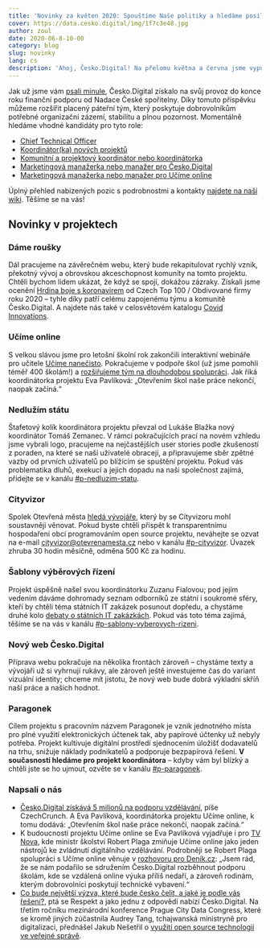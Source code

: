 ```yaml
---
title: 'Novinky za květen 2020: Spouštíme Naše politiky a hledáme posily'
cover: https://data.cesko.digital/img/1f7c3e48.jpg
author: zoul
date: 2020-06-8-10-00
category: blog
slug: novinky
lang: cs
description: 'Ahoj, Česko.Digital! Na přelomu května a června jsme vypustili do světa první dlouhodobý projekt, který v Česko.Digital vznikl úplně od nuly – společně s Transparency International a Hlídačem státu vám představujeme Naše politiky, největší databázi českých politiků a političek. O startu projektu už si můžete přečíst například v CzechCrunch nebo na iRozhlas.cz, další zajímavé texty od Česko.Digital i médií budou následovat.'
---
```


Jak už jsme vám [psali minule](http://localhost:8000/2020/05/novinky), Česko.Digital získalo na svůj provoz do konce roku finanční podporu od Nadace České spořitelny. Díky tomuto příspěvku můžeme rozšířit placený páteřní tým, který poskytuje dobrovolníkům potřebné organizační zázemí, stabilitu a plnou pozornost. Momentálně hledáme vhodné kandidáty pro tyto role:

- [Chief Technical Officer](https://wiki.cesko.digital/display/CD/CTO)
- [Koordinátor(ka) nových projektů](https://wiki.cesko.digital/x/9wEY)
- [Komunitní a projektový koordinátor nebo koordinátorka](https://wiki.cesko.digital/x/mgEY)
- [Marketingová manažerka nebo manažer pro Česko.Digital](https://wiki.cesko.digital/x/vAEY)
- [Marketingová manažerka nebo manažer pro Učíme online](https://wiki.cesko.digital/x/6gEY)

Úplný přehled nabízených pozic s podrobnostmi a kontakty [najdete na naší wiki](https://wiki.cesko.digital/x/swEY). Těšíme se na vás!

## Novinky v projektech

### Dáme roušky

Dál pracujeme na závěrečném webu, který bude rekapitulovat rychlý vznik, překotný vývoj a obrovskou akceschopnost komunity na tomto projektu. Chtěli bychom lidem ukázat, že když se spojí, dokážou zázraky. Získali jsme ocenění [Hrdina boje s koronavirem](https://www.czechtop100.cz/cs/aktualne/detail/obdivovane-firmy-11341) od Czech Top 100 / Obdivované firmy roku 2020 – tyhle díky patří celému zapojenému týmu a komunitě Česko.Digital. A najdete nás také v celosvětovém katalogu [Covid Innovations](https://www.covidinnovations.com/home/czech-initiative-damerouskycz-connects-people-sewing-masks-with-those-who-need-them).

### Učíme online

S velkou slávou jsme pro letošní školní rok zakončili interaktivní webináře pro učitele [Učíme nanečisto](https://www.youtube.com/watch?v=Tjrxf09F6Q8&list=PLR4-GsolImNfY63GzscCxwxqccmAgsRXA). Pokračujeme v podpoře škol (už jsme pomohli téměř 400 školám!) a [rozšiřujeme tým na dlouhodobou spolupráci](https://wiki.cesko.digital/x/swEY). Jak říká koordinátorka projektu Eva Pavlíková: „Otevřením škol naše práce nekončí, naopak začíná.“

### Nedlužím státu

Štafetový kolík koordinátora projektu převzal od Lukáše Blažka nový koordinátor Tomáš Zemanec. V rámci pokračujících prací na novém vzhledu jsme vybrali logo, pracujeme na nejčastějších user stories podle zkušeností z poraden, na které se naši uživatelé obracejí, a připravujeme sběr zpětné vazby od prvních uživatelů po blížícím se spuštění projektu. Pokud vás problematika dluhů, exekucí a jejich dopadu na naši společnost zajímá, přidejte se v kanálu [#p-nedluzim-statu](https://cesko-digital.slack.com/archives/CHTQQN5AL).

### Cityvizor

Spolek Otevřená města [hledá vývojáře](https://cesko-digital.slack.com/archives/CG66HNLH4/p1591101663135800), který by se Cityvizoru mohl soustavněji věnovat. Pokud byste chtěli přispět k transparentnímu hospodaření obcí programováním open source projektu, neváhejte se ozvat na e-mail [cityvizor@otevrenamesta.cz](mailto:cityvizor@otevrenamesta.cz) nebo v kanálu [#p-cityvizor](https://cesko-digital.slack.com/archives/CG66HNLH4). Úvazek zhruba 30 hodin měsíčně, odměna 500 Kč za hodinu.

### Šablony výběrových řízení

Projekt úspěšně našel svou koordinátorku Zuzanu Fialovou; pod jejím vedením dáváme dohromady seznam odborníků ze státní i soukromé sféry, kteří by chtěli téma státních IT zakázek posunout dopředu, a chystáme druhé kolo [debaty o státních IT zakázkách](https://blog.cesko.digital/2020/02/debata). Pokud vás toto téma zajímá, těšíme se na vás v kanálu [#p-sablony-vyberovych-rizeni](https://cesko-digital.slack.com/archives/CSHURJA9L).

### Nový web Česko.Digital

Příprava webu pokračuje na několika frontách zároveň – chystáme texty a vývojáři už si vyhrnují rukávy, ale zároveň ještě investujeme čas do variant vizuální identity; chceme mít jistotu, že nový web bude dobrá výkladní skříň naší práce a našich hodnot.

### Paragonek

Cílem projektu s pracovním názvem Paragonek je vznik jednotného místa pro plné využití elektronických účtenek tak, aby papírové účtenky už nebyly potřeba. Projekt kultivuje digitální prostředí sjednocením úložišť dodavatelů na trhu, snižuje náklady podnikatelů a podporuje bezpapírová řešení. **V současnosti hledáme pro projekt koordinátora** – kdyby vám byl blízký a chtěli jste se ho ujmout, ozvěte se v kanálu [#p-paragonek](https://cesko-digital.slack.com/archives/CUM0HJ5QB).

### Napsali o nás

- [Česko.Digital získává 5 milionů na podporu vzdělávání](https://www.czechcrunch.cz/2020/05/cesko-digital-ziskava-5-milionu-na-podporu-vzdelavani-otevrenim-skol-nase-prace-zacina-hlasi-projekt-ucime-online/), píše CzechCrunch. A Eva Pavlíková, koordinátorka projektu Učíme online, k tomu dodává: „Otevřením škol naše práce nekončí, naopak začíná.“
- K budoucnosti projektu Učíme online se Eva Pavlíková vyjadřuje i pro [TV Nova](https://tn.nova.cz/clanek/reditele-se-boji-druhe-vlny-skoly-se-mohou-na-podzim-zase-zavrit.html), kde ministr školství Robert Plaga zmiňuje Učíme online jako jeden nástrojů ke zvládnutí digitálního vzdělávání.
  Podrobněji se Robert Plaga spolupráci s Učíme online věnuje v [rozhovoru pro Deník.cz](https://www.denik.cz/z_domova/ministr-plaga-skoly-pravidla-navrat-zaci-20200524.html): „Jsem rád, že se nám podařilo se sdružením Česko.Digital rozběhnout podporu školám, kde se vzdálená online výuka příliš nedaří, a zároveň rodinám, kterým dobrovolníci poskytují technické vybavení.“
- [Co bude největší výzva, které bude česko čelit, a jaké je podle vás řešení?](https://www.respekt.cz/tydenik/2020/21/co-bude-nejvetsi-vyzva-ktere-bude-cesko-celit-a-jake-je-podle-vas-reseni), ptá se Respekt a jako jednu z odpovědí nabízí Česko.Digital.
  Na třetím ročníku mezinárodní konference Prague City Data Congress, které se kromě jiných zúčastnila Audrey Tang, tchajwanská ministryně pro digitalizaci, přednášel Jakub Nešetřil o [využití open source technologií ve veřejné správě](https://vimeo.com/414692461#t=15572s).
